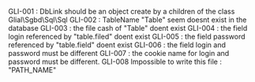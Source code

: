 GLI-001 : DbLink should be an object create by a children of the class Glial\Sgbd\Sql\Sql
GLI-002 : TableName "Table" seem doesnt exist in the database
GLI-003 : the file cash of "Table" doent exist
GLI-004 : the field login referenced by "table.filed" doent exist
GLI-005 : the field password referenced by "table.field" doent exist
GLI-006 : the field login and password must be different
GLI-007 : the cookie name for login and password must be different.
GLI-008 Impossible to write this file : "PATH_NAME"
